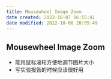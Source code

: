 ```yaml
---
title: Mousewheel Image Zoom
date created: 2022-10-07 16:55:41
date modified: 2022-10-08 20:05:49
---
```

## Mousewheel Image Zoom

- 能用鼠标滚轮方便地调节图片大小
- 写实验报告的时候应该很好用
